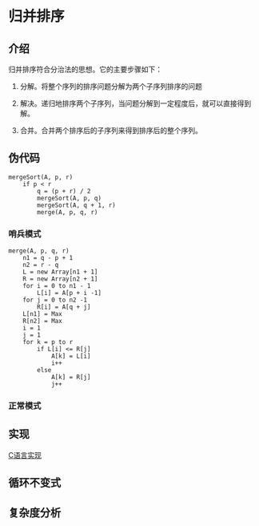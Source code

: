 # 归并排序

## 介绍

归并排序符合分治法的思想。它的主要步骤如下：

1. 分解。将整个序列的排序问题分解为两个子序列排序的问题

2. 解决。递归地排序两个子序列，当问题分解到一定程度后，就可以直接得到解。

3. 合并。合并两个排序后的子序列来得到排序后的整个序列。

## 伪代码

```pseudocode
mergeSort(A, p, r)
    if p < r
        q = (p + r) / 2
        mergeSort(A, p, q)
        mergeSort(A, q + 1, r)
        merge(A, p, q, r)
```

### 哨兵模式

```pseudocode
merge(A, p, q, r)
    n1 = q - p + 1
    n2 = r - q
    L = new Array[n1 + 1]
    R = new Array[n2 + 1]
    for i = 0 to n1 - 1
        L[i] = A[p + i -1]
    for j = 0 to n2 -1
        R[i] = A[q + j]
    L[n1] = Max
    R[n2] = Max
    i = 1
    j = 1
    for k = p to r
        if L[i] <= R[j]
            A[k] = L[i]
            i++
        else
            A[k] = R[j]
            j++
```

### 正常模式

## 实现

[C语言实现]()

## 循环不变式

## 复杂度分析
